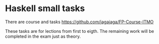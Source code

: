 # Haskell small tasks

There are course and tasks https://github.com/jagajaga/FP-Course-ITMO

These tasks are for lections from first to eigth. The remaining work will be completed in the exam just as theory.
